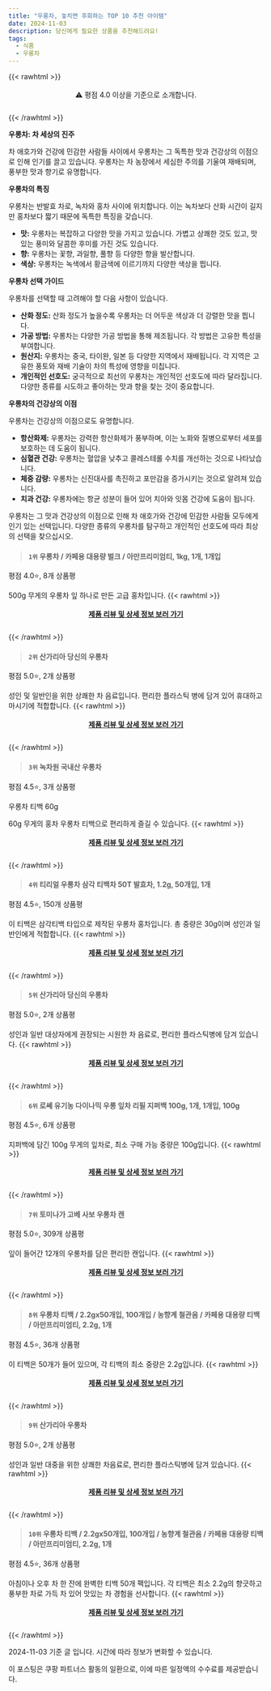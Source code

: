```yaml
---
title: "우롱차, 놓치면 후회하는 TOP 10 추천 아이템"
date: 2024-11-03
description: 당신에게 필요한 상품을 추천해드려요!
tags:
  - 식품
  - 우롱차
---
```

{{< rawhtml >}}<div class="toc" style="text-align: center; height: 50px; line-height: 2;">  <p>⚠️ 평점 4.0 이상을 기준으로 소개합니다.<br></p></div> {{< /rawhtml >}}

**우롱차: 차 세상의 진주**

차 애호가와 건강에 민감한 사람들 사이에서 우롱차는 그 독특한 맛과 건강상의 이점으로 인해 인기를 끌고 있습니다. 우롱차는 차 농장에서 세심한 주의를 기울여 재배되며, 풍부한 맛과 향기로 유명합니다.

**우롱차의 특징**

우롱차는 반발효 차로, 녹차와 홍차 사이에 위치합니다. 이는 녹차보다 산화 시간이 길지만 홍차보다 짧기 때문에 독특한 특징을 갖습니다.

* **맛:** 우롱차는 복잡하고 다양한 맛을 가지고 있습니다. 가볍고 상쾌한 것도 있고, 맛있는 풍미와 달콤한 후미를 가진 것도 있습니다.
* **향:** 우롱차는 꽃향, 과일향, 풀향 등 다양한 향을 발산합니다.
* **색상:** 우롱차는 녹색에서 황금색에 이르기까지 다양한 색상을 띕니다.

**우롱차 선택 가이드**

우롱차를 선택할 때 고려해야 할 다음 사항이 있습니다.

* **산화 정도:** 산화 정도가 높을수록 우롱차는 더 어두운 색상과 더 강렬한 맛을 띕니다.
* **가공 방법:** 우롱차는 다양한 가공 방법을 통해 제조됩니다. 각 방법은 고유한 특성을 부여합니다.
* **원산지:** 우롱차는 중국, 타이완, 일본 등 다양한 지역에서 재배됩니다. 각 지역은 고유한 풍토와 재배 기술이 차의 특성에 영향을 미칩니다.
* **개인적인 선호도:** 궁극적으로 최선의 우롱차는 개인적인 선호도에 따라 달라집니다. 다양한 종류를 시도하고 좋아하는 맛과 향을 찾는 것이 중요합니다.

**우롱차의 건강상의 이점**

우롱차는 건강상의 이점으로도 유명합니다.

* **항산화제:** 우롱차는 강력한 항산화제가 풍부하며, 이는 노화와 질병으로부터 세포를 보호하는 데 도움이 됩니다.
* **심혈관 건강:** 우롱차는 혈압을 낮추고 콜레스테롤 수치를 개선하는 것으로 나타났습니다.
* **체중 감량:** 우롱차는 신진대사를 촉진하고 포만감을 증가시키는 것으로 알려져 있습니다.
* **치과 건강:** 우롱차에는 항균 성분이 들어 있어 치아와 잇몸 건강에 도움이 됩니다.

우롱차는 그 맛과 건강상의 이점으로 인해 차 애호가와 건강에 민감한 사람들 모두에게 인기 있는 선택입니다. 다양한 종류의 우롱차를 탐구하고 개인적인 선호도에 따라 최상의 선택을 찾으십시오.


>#### `1위` 우롱차 / 카페용 대용량 벌크 / 아만프리미엄티, 1kg, 1개, 1개입
평점 4.0⭐, 8개 상품평

500g 무게의 우롱차 잎 하나로 만든 고급 홍차입니다.
{{< rawhtml >}}<div class="toc" style="text-align: center; height: 50px; line-height: 2;"><p><b><a href="https://link.coupang.com/re/AFFSDP?lptag=AF5033054&pageKey=8288685251&itemId=17768713644&vendorItemId=71471371228&traceid=V0-153-670cd7fa28f45e27&clickBeacon=b38263e0-99d7-11ef-bcb4-14d33ca995d6%7E3&requestid=20241103203518020149592813&token=31850C%7CMIXED">제품 리뷰 및 상세 정보 보러 가기</a></b><br></p> </div>{{< /rawhtml >}}

>#### `2위` 산가리아 당신의 우롱차
평점 5.0⭐, 2개 상품평

성인 및 일반인을 위한 상쾌한 차 음료입니다. 편리한 플라스틱 병에 담겨 있어 휴대하고 마시기에 적합합니다.
{{< rawhtml >}}<div class="toc" style="text-align: center; height: 50px; line-height: 2;"><p><b><a href="https://link.coupang.com/re/AFFSDP?lptag=AF5033054&pageKey=6763010311&itemId=17033524449&vendorItemId=90435158398&traceid=V0-153-580f059f2cf53524&requestid=20241103203518020149592813&token=31850C%7CMIXED">제품 리뷰 및 상세 정보 보러 가기</a></b><br></p> </div>{{< /rawhtml >}}

>#### `3위` 녹차원 국내산 우롱차
평점 4.5⭐, 3개 상품평

우롱차 티백 60g

60g 무게의 홍차 우롱차 티백으로 편리하게 즐길 수 있습니다.
{{< rawhtml >}}<div class="toc" style="text-align: center; height: 50px; line-height: 2;"><p><b><a href="https://link.coupang.com/re/AFFSDP?lptag=AF5033054&pageKey=84195581&itemId=267114021&vendorItemId=3647160342&traceid=V0-153-b428060de36560b6&requestid=20241103203518020149592813&token=31850C%7CMIXED">제품 리뷰 및 상세 정보 보러 가기</a></b><br></p> </div>{{< /rawhtml >}}

>#### `4위` 티리얼 우롱차 삼각 티백차 50T 발효차, 1.2g, 50개입, 1개
평점 4.5⭐, 150개 상품평

이 티백은 삼각티백 타입으로 제작된 우롱차 홍차입니다. 총 중량은 30g이며 성인과 일반인에게 적합합니다.
{{< rawhtml >}}<div class="toc" style="text-align: center; height: 50px; line-height: 2;"><p><b><a href="https://link.coupang.com/re/AFFSDP?lptag=AF5033054&pageKey=6629083815&itemId=15105769830&vendorItemId=82327703710&traceid=V0-153-ad0706b139091dd0&clickBeacon=b38263e0-99d7-11ef-900d-b4c1a6db8769%7E3&requestid=20241103203518020149592813&token=31850C%7CMIXED">제품 리뷰 및 상세 정보 보러 가기</a></b><br></p> </div>{{< /rawhtml >}}

>#### `5위` 산가리아 당신의 우롱차
평점 5.0⭐, 2개 상품평

성인과 일반 대상자에게 권장되는 시원한 차 음료로, 편리한 플라스틱병에 담겨 있습니다.
{{< rawhtml >}}<div class="toc" style="text-align: center; height: 50px; line-height: 2;"><p><b><a href="https://link.coupang.com/re/AFFSDP?lptag=AF5033054&pageKey=6763010311&itemId=18764165241&vendorItemId=85895968727&traceid=V0-153-580f059f2cf53524&requestid=20241103203518020149592813&token=31850C%7CMIXED">제품 리뷰 및 상세 정보 보러 가기</a></b><br></p> </div>{{< /rawhtml >}}

>#### `6위` 로쎄 유기농 다이나믹 우롱 잎차 리필 지퍼백 100g, 1개, 1개입, 100g
평점 4.5⭐, 6개 상품평

지퍼백에 담긴 100g 무게의 잎차로, 최소 구매 가능 중량은 100g입니다.
{{< rawhtml >}}<div class="toc" style="text-align: center; height: 50px; line-height: 2;"><p><b><a href="https://link.coupang.com/re/AFFSDP?lptag=AF5033054&pageKey=8144525347&itemId=23152998816&vendorItemId=89981447116&traceid=V0-153-ef68f3b450a1e9d1&clickBeacon=b38263e0-99d7-11ef-a526-a0001261fddf%7E3&requestid=20241103203518020149592813&token=31850C%7CMIXED">제품 리뷰 및 상세 정보 보러 가기</a></b><br></p> </div>{{< /rawhtml >}}

>#### `7위` 토미나가 고베 사보 우롱차 캔
평점 5.0⭐, 309개 상품평

잎이 들어간 12개의 우롱차를 담은 편리한 캔입니다.
{{< rawhtml >}}<div class="toc" style="text-align: center; height: 50px; line-height: 2;"><p><b><a href="https://link.coupang.com/re/AFFSDP?lptag=AF5033054&pageKey=7927348495&itemId=15597131296&vendorItemId=90435246164&traceid=V0-153-ff95818c5ff706d9&requestid=20241103203518020149592813&token=31850C%7CMIXED">제품 리뷰 및 상세 정보 보러 가기</a></b><br></p> </div>{{< /rawhtml >}}

>#### `8위` 우롱차 티백 / 2.2gx50개입, 100개입 / 농향계 철관음 / 카페용 대용량 티백 / 아만프리미엄티, 2.2g, 1개
평점 4.5⭐, 36개 상품평

이 티백은 50개가 들어 있으며, 각 티백의 최소 중량은 2.2g입니다.
{{< rawhtml >}}<div class="toc" style="text-align: center; height: 50px; line-height: 2;"><p><b><a href="https://link.coupang.com/re/AFFSDP?lptag=AF5033054&pageKey=7109422946&itemId=19607291833&vendorItemId=82570263911&traceid=V0-153-59610901c69fe897&clickBeacon=b3828af0-99d7-11ef-a7c5-c5aed273dc16%7E3&requestid=20241103203518020149592813&token=31850C%7CMIXED">제품 리뷰 및 상세 정보 보러 가기</a></b><br></p> </div>{{< /rawhtml >}}

>#### `9위` 산가리아 우롱차
평점 5.0⭐, 2개 상품평

성인과 일반 대중을 위한 상쾌한 차음료로, 편리한 플라스틱병에 담겨 있습니다.
{{< rawhtml >}}<div class="toc" style="text-align: center; height: 50px; line-height: 2;"><p><b><a href="https://link.coupang.com/re/AFFSDP?lptag=AF5033054&pageKey=6763010311&itemId=18764165289&vendorItemId=85895968771&traceid=V0-153-580f059f2cf53524&requestid=20241103203518020149592813&token=31850C%7CMIXED">제품 리뷰 및 상세 정보 보러 가기</a></b><br></p> </div>{{< /rawhtml >}}

>#### `10위` 우롱차 티백 / 2.2gx50개입, 100개입 / 농향계 철관음 / 카페용 대용량 티백 / 아만프리미엄티, 2.2g, 1개
평점 4.5⭐, 36개 상품평

아침이나 오후 차 한 잔에 완벽한 티백 50개 팩입니다. 각 티백은 최소 2.2g의 향긋하고 풍부한 차로 가득 차 있어 맛있는 차 경험을 선사합니다.
{{< rawhtml >}}<div class="toc" style="text-align: center; height: 50px; line-height: 2;"><p><b><a href="https://link.coupang.com/re/AFFSDP?lptag=AF5033054&pageKey=7109422946&itemId=19607291830&vendorItemId=82570263894&traceid=V0-153-59610901c69fe897&clickBeacon=b3828af0-99d7-11ef-9736-8df354f36edc%7E3&requestid=20241103203518020149592813&token=31850C%7CMIXED">제품 리뷰 및 상세 정보 보러 가기</a></b><br></p> </div>{{< /rawhtml >}}


2024-11-03 기준 글 입니다.
시간에 따라 정보가 변화할 수 있습니다.

이 포스팅은 쿠팡 파트너스 활동의 일환으로, 이에 따른 일정액의 수수료를 제공받습니다.
